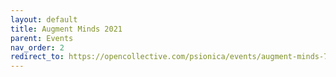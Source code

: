 ```yaml
---
layout: default
title: Augment Minds 2021
parent: Events
nav_order: 2
redirect_to: https://opencollective.com/psionica/events/augment-minds-7d13842a
---
```


